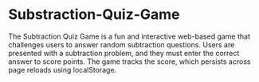 # Substraction-Quiz-Game
The Subtraction Quiz Game is a fun and interactive web-based game that challenges users to answer random subtraction questions. Users are presented with a subtraction problem, and they must enter the correct answer to score points. The game tracks the score, which persists across page reloads using localStorage.
